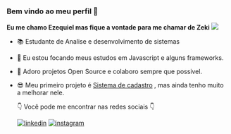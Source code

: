 ### Bem vindo ao meu perfil 🖖
**Eu me chamo Ezequiel mas fique a vontade para me chamar de Zeki**
![  ](https://camo.githubusercontent.com/2bfe62d89efdc482d3fc7fd0c92e053814b8ec6c/68747470733a2f2f36362e6d656469612e74756d626c722e636f6d2f65353435393561336463386364656330393436323462643765323961376461382f74756d626c725f6e3968666e71366e5247317461303769386f315f3530302e676966)

- 📚 Estudante de Analise e desenvolvimento de sistemas
- 🦏 Eu estou focando meus estudos em Javascript e alguns frameworks.
- 🙌 Adoro projetos Open Source e colaboro sempre que possivel.
- 😎 Meu primeiro projeto é [Sistema de cadastro](https://github.com/zekicarvalho/CadastroPhp) , mas ainda tenho muito a melhorar nele.


  👇   Você pode me encontrar nas redes sociais 👇
 
   [![linkedin](https://user-images.githubusercontent.com/37448340/87230217-d1223200-c384-11ea-83c1-27175c5f45b2.png)](https://www.linkedin.com/in/ezequiel-alves-688a7214a/)
   [![instagram](https://logodownload.org/wp-content/uploads/2017/04/instagram-logo-16.png)](https://www.instagram.com/zekicarvalho/)
